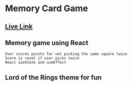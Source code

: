 # Memory Card Game

## [Live Link](http://craigyeoman.github.io/memory-card-game)

## Memory game using React

```
User scores points for not picking the same square twice
Score is reset if user picks twice
React useState and useEffect
```

## Lord of the Rings theme for fun